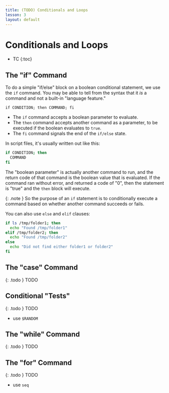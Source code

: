 ```yaml
---
title: (TODO) Conditionals and Loops
lesson: 3
layout: default
---
```


# Conditionals and Loops

- TC
{:toc}

## The "if" Command

To do a simple "if/else" block on a boolean conditional statement, we use the `if` command. You may be able to tell from the syntax that it _is_ a command and not a built-in "language feature."

`if CONDITION; then COMMAND; fi`

- The `if` command accepts a boolean parameter to evaluate.
- The `then` command accepts another command as a parameter, to be executed if the boolean evaluates to `true`.
- The `fi` command signals the end of the `if/else` state.

In script files, it's usually written out like this:

```zsh
if CONDITION; then
  COMMAND
fi
```

The "boolean parameter" is actually another command to run, and the return code of that command is the boolean value that is evaluated. If the command ran without error, and returned a code of "0", then the statement is "true" and the `then` block will execute.

{: .note }
So the purpose of an `if` statement is to conditionally execute a command based on whether another command succeeds or fails.

You can also use `else` and `elif` clauses:

```zsh
if ls /tmp/folder1; then
  echo "Found /tmp/folder1"
elif /tmp/folder2; then
  echo "Found /tmp/folder2"
else
  echo "Did not find either folder1 or folder2"
fi
```

## The "case" Command

{: .todo }
TODO

## Conditional "Tests"

{: .todo }
TODO

- use `$RANDOM`

## The "while" Command

{: .todo }
TODO

## The "for" Command

{: .todo }
TODO

- use `seq`
